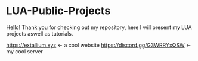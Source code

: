 # LUA-Public-Projects

Hello! Thank you for checking out my repository, here I will present my LUA projects aswell as tutorials.

https://extallium.xyz <- a cool website
https://discord.gg/G3WRRYxQSW <- my cool server
